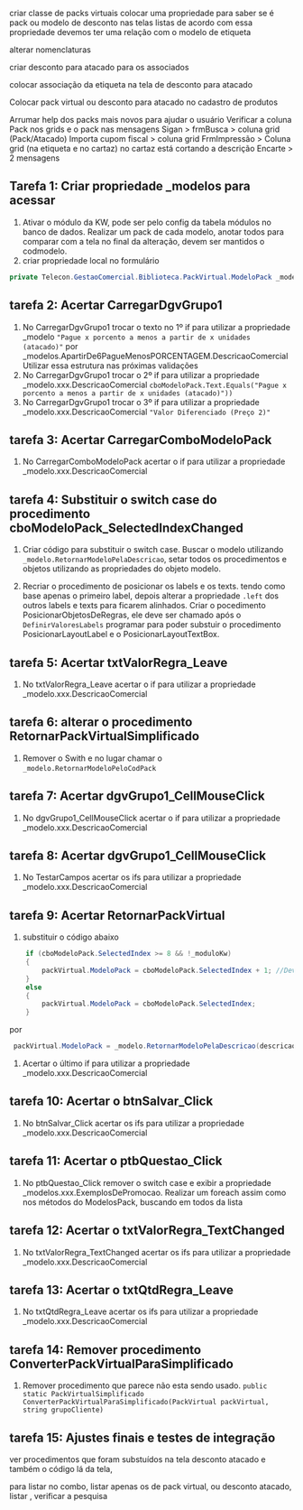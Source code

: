 
criar classe de packs virtuais 
colocar uma propriedade para saber se é pack ou modelo de desconto
nas telas listas de acordo com essa propriedade
devemos ter uma relação com o modelo de etiqueta

alterar nomenclaturas

criar desconto para atacado para os associados 

colocar associação da etiqueta na tela de desconto para atacado

Colocar pack virtual ou desconto para atacado no cadastro de produtos 

Arrumar help dos packs mais novos para ajudar o usuário
Verificar a coluna Pack nos grids e o pack nas mensagens
Sigan > frmBusca > coluna grid  (Pack/Atacado)
Importa cupom fiscal > coluna grid
FrmImpressão > Coluna grid (na etiqueta e no cartaz) no cartaz está cortando a descrição
Encarte > 2 mensagens 





## Tarefa 1: Criar propriedade _modelos para acessar 
1. Ativar o módulo da KW, pode ser pelo config da tabela módulos no banco de dados. Realizar um pack de cada modelo, anotar todos para comparar com a tela no final da alteração, devem ser mantidos o codmodelo.
1. criar propriedade local no formulário
``` c#
private Telecon.GestaoComercial.Biblioteca.PackVirtual.ModeloPack _modelos = new Pack.ModeloPack();
``` 

## tarefa 2: Acertar CarregarDgvGrupo1
1. No CarregarDgvGrupo1 trocar o texto no 1º if para utilizar a propriedade _modelo 
`"Pague x porcento a menos a partir de x unidades (atacado)"`
por _modelos.ApartirDe6PagueMenosPORCENTAGEM.DescricaoComercial
Utilizar essa estrutura nas próximas validações
1.  No CarregarDgvGrupo1 trocar o 2º if para utilizar a propriedade _modelo.xxx.DescricaoComercial 
`cboModeloPack.Text.Equals("Pague x porcento a menos a partir de x unidades (atacado)"))`
1.  No CarregarDgvGrupo1 trocar o 3º if para utilizar a propriedade _modelo.xxx.DescricaoComercial 
`"Valor Diferenciado (Preço 2)"`

## tarefa 3: Acertar CarregarComboModeloPack
1. No CarregarComboModeloPack acertar o if para utilizar a propriedade _modelo.xxx.DescricaoComercial


## tarefa 4: Substituir o switch case do procedimento cboModeloPack_SelectedIndexChanged

1. Criar código para substituir o switch case. Buscar o modelo utilizando `_modelo.RetornarModeloPelaDescricao`, setar todos os procedimentos e objetos utilizando as propriedades do objeto modelo.

1. Recriar o procedimento de posicionar os labels e os texts. tendo como base apenas o primeiro label, depois alterar a propriedade `.left` dos outros labels e texts para ficarem alinhados. Criar o pocedimento PosicionarObjetosDeRegras, ele deve ser chamado após o `DefinirValoresLabels` programar para poder substuir o procedimento PosicionarLayoutLabel e o PosicionarLayoutTextBox.

## tarefa 5: Acertar txtValorRegra_Leave
1. No txtValorRegra_Leave acertar o if para utilizar a propriedade _modelo.xxx.DescricaoComercial

## tarefa 6: alterar o procedimento RetornarPackVirtualSimplificado
1. Remover o Swith e no lugar chamar o `_modelo.RetornarModeloPeloCodPack`

## tarefa 7: Acertar dgvGrupo1_CellMouseClick
1. No dgvGrupo1_CellMouseClick acertar o if para utilizar a propriedade _modelo.xxx.DescricaoComercial


## tarefa 8: Acertar dgvGrupo1_CellMouseClick
1. No TestarCampos acertar os ifs para utilizar a propriedade _modelo.xxx.DescricaoComercial

## tarefa 9: Acertar RetornarPackVirtual
1. substituir o código abaixo 
```c#
    if (cboModeloPack.SelectedIndex >= 8 && !_moduloKw)
    {
        packVirtual.ModeloPack = cboModeloPack.SelectedIndex + 1; //Devido ao pack do Tischler visível apenas para eles
    }
    else
    {
        packVirtual.ModeloPack = cboModeloPack.SelectedIndex;
    }
```
por 
``` C#
 packVirtual.ModeloPack = _modelo.RetornarModeloPelaDescricao(descricaoQueEstaNocombo).codPack`
 ```
1. Acertar o último if para utilizar a propriedade _modelo.xxx.DescricaoComercial


## tarefa 10: Acertar o btnSalvar_Click
1. No btnSalvar_Click acertar os ifs para utilizar a propriedade _modelo.xxx.DescricaoComercial

## tarefa 11: Acertar o ptbQuestao_Click
1. No ptbQuestao_Click remover o switch case e exibir a propriedade _modelos.xxx.ExemplosDePromocao. Realizar um foreach assim como nos métodos do ModelosPack, buscando em todos da lista

## tarefa 12: Acertar o txtValorRegra_TextChanged
1. No txtValorRegra_TextChanged acertar os ifs para utilizar a propriedade _modelo.xxx.DescricaoComercial

## tarefa 13: Acertar o txtQtdRegra_Leave
1. No txtQtdRegra_Leave acertar os ifs para utilizar a propriedade _modelo.xxx.DescricaoComercial

## tarefa 14: Remover procedimento ConverterPackVirtualParaSimplificado
 1. Remover procedimento que parece não esta sendo usado. `public static PackVirtualSimplificado ConverterPackVirtualParaSimplificado(PackVirtual packVirtual, string grupoCliente)`

 ## tarefa 15: Ajustes finais e testes de integração

 ver procedimentos que foram substuídos na tela desconto atacado e também o código lá da tela, 

 para listar no combo, listar apenas os de pack virtual, ou desconto atacado, listar , verificar a pesquisa 